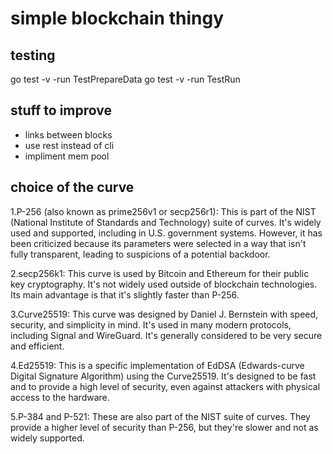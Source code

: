 # simple blockchain thingy

## testing
go test -v -run TestPrepareData
go test -v -run TestRun

## stuff to improve

- links between blocks
- use rest instead of cli
- impliment mem pool


## choice of the curve

1.P-256 (also known as prime256v1 or secp256r1):
This is part of the NIST (National Institute of Standards and Technology) suite of curves. It's widely used and supported, including in U.S. government systems. However, it has been criticized because its parameters were selected in a way that isn't fully transparent, leading to suspicions of a potential backdoor.

2.secp256k1:
This curve is used by Bitcoin and Ethereum for their public key cryptography. It's not widely used outside of blockchain technologies. Its main advantage is that it's slightly faster than P-256.

3.Curve25519: 
This curve was designed by Daniel J. Bernstein with speed, security, and simplicity in mind. It's used in many modern protocols, including Signal and WireGuard. It's generally considered to be very secure and efficient.

4.Ed25519: 
This is a specific implementation of EdDSA (Edwards-curve Digital Signature Algorithm) using the Curve25519. It's designed to be fast and to provide a high level of security, even against attackers with physical access to the hardware.

5.P-384 and P-521: 
These are also part of the NIST suite of curves. They provide a higher level of security than P-256, but they're slower and not as widely supported.
